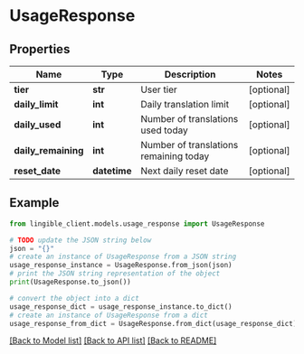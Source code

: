 # UsageResponse


## Properties

Name | Type | Description | Notes
------------ | ------------- | ------------- | -------------
**tier** | **str** | User tier | [optional]
**daily_limit** | **int** | Daily translation limit | [optional]
**daily_used** | **int** | Number of translations used today | [optional]
**daily_remaining** | **int** | Number of translations remaining today | [optional]
**reset_date** | **datetime** | Next daily reset date | [optional]

## Example

```python
from lingible_client.models.usage_response import UsageResponse

# TODO update the JSON string below
json = "{}"
# create an instance of UsageResponse from a JSON string
usage_response_instance = UsageResponse.from_json(json)
# print the JSON string representation of the object
print(UsageResponse.to_json())

# convert the object into a dict
usage_response_dict = usage_response_instance.to_dict()
# create an instance of UsageResponse from a dict
usage_response_from_dict = UsageResponse.from_dict(usage_response_dict)
```
[[Back to Model list]](../README.md#documentation-for-models) [[Back to API list]](../README.md#documentation-for-api-endpoints) [[Back to README]](../README.md)
